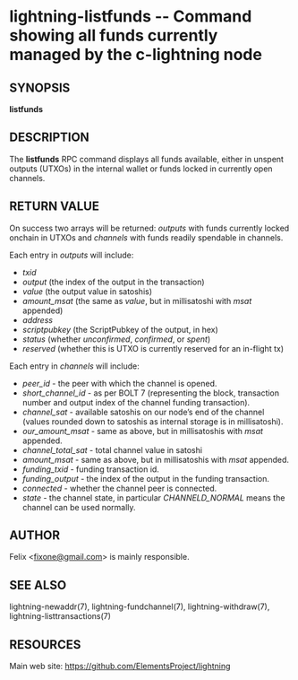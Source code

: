lightning-listfunds -- Command showing all funds currently managed by the c-lightning node
==========================================================================================

SYNOPSIS
--------

**listfunds**

DESCRIPTION
-----------

The **listfunds** RPC command displays all funds available, either in
unspent outputs (UTXOs) in the internal wallet or funds locked in
currently open channels.

RETURN VALUE
------------

On success two arrays will be returned: *outputs* with funds currently
locked onchain in UTXOs and *channels* with funds readily spendable in
channels.

Each entry in *outputs* will include:
-   *txid*
-   *output* (the index of the output in the transaction)
-   *value* (the output value in satoshis)
-   *amount\_msat* (the same as *value*, but in millisatoshi with *msat*
    appended)
-   *address*
-   *scriptpubkey* (the ScriptPubkey of the output, in hex)
-   *status* (whether *unconfirmed*, *confirmed*, or *spent*)
-   *reserved* (whether this is UTXO is currently reserved for an in-flight tx)

Each entry in *channels* will include:
-   *peer\_id* - the peer with which the channel is opened.
-   *short\_channel\_id* - as per BOLT 7 (representing the block,
    transaction number and output index of the channel funding
    transaction).
-   *channel\_sat* - available satoshis on our node’s end of the channel
    (values rounded down to satoshis as internal storage is in
    millisatoshi).
-   *our\_amount\_msat* - same as above, but in millisatoshis with
    *msat* appended.
-   *channel\_total\_sat* - total channel value in satoshi
-   *amount\_msat* - same as above, but in millisatoshis with *msat*
    appended.
-   *funding\_txid* - funding transaction id.
-   *funding\_output* - the index of the output in the funding
    transaction.
-   *connected* - whether the channel peer is connected.
-   *state* - the channel state, in particular *CHANNELD_NORMAL* means the
    channel can be used normally.

AUTHOR
------

Felix <<fixone@gmail.com>> is mainly responsible.

SEE ALSO
--------

lightning-newaddr(7), lightning-fundchannel(7), lightning-withdraw(7), lightning-listtransactions(7)

RESOURCES
---------

Main web site: <https://github.com/ElementsProject/lightning>
